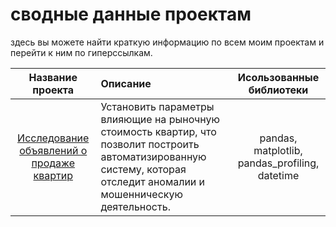 # сводные данные проектам
здесь вы можете найти краткую информацию по всем моим проектам и перейти к ним по гиперссылкам.

|Название проекта                             |Описание                                  |Исользованные библиотеки    |
|:-------------------------------------------:|:-----------------------------------------|:--------------------------:|
|[Исследование объявлений о продаже квартир](https://github.com/KokaNatalya/Research-of-ads-for-the-sale-of-apartments.git)  |Установить параметры влияющие на рыночную стоимость квартир, что позволит построить автоматизированную систему, которая отследит аномалии и мошенническую деятельность. |pandas, matplotlib, pandas_profiling, datetime
